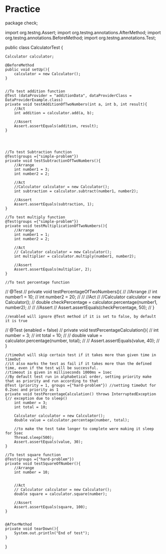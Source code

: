 # Practice

package check;

import org.testng.Assert;
import org.testng.annotations.AfterMethod;
import org.testng.annotations.BeforeMethod;
import org.testng.annotations.Test;


public class CalculatorTest {

    Calculator calculator;

    @BeforeMethod
    public void setUp(){
        calculator = new Calculator();
    }


    //To test addition function
    @Test (dataProvider = "additionData", dataProviderClass = DataProviderExample.class)
    private void testAdditionOfTwoNumbers(int a, int b, int result){
        //Act
        int addition = calculator.add(a, b);

        //Assert
        Assert.assertEquals(addition, result);
    }




    //To test Subtraction function
    @Test(groups ={"simple-problem"})
    private void testSubtractionOfTwoNumbers(){
        //Arrange
        int number1 = 3;
        int number2 = 2;

        //Act
        //Calculator calculator = new Calculator();
        int subtraction = calculator.subtract(number1, number2);

        //Assert
        Assert.assertEquals(subtraction, 1);
    }

    //To test multiply function
    @Test(groups ={"simple-problem"})
    private void testMultiplicationOfTwoNumbers(){
        //Arrange
        int number1 = 1;
        int number2 = 2;

        //Act
        // Calculator calculator = new Calculator();
        int multiplier = calculator.multiply(number1, number2);

        //Assert
        Assert.assertEquals(multiplier, 2);
    }

    //To test percentage function
//    @Test
//    private void testPercentageOfTwoNumbers(){
//        //Arrange
//        int number1 = 10;
//        int number2 = 20;
//
//        //Act
//        //Calculator calculator = new Calculator();
//        double checkPercentage = calculator.percentage(number1, number2);
//
//        //Assert
//        Assert.assertEquals(checkPercentage, 50);
//    }


    //enabled will ignore @Test method if it is set to false, by default it is true
//    @Test (enabled = false)
//    private void testPercentageCalculation(){
//        int number = 3;
//        int total = 10;
//
//        double value = calculator.percentage(number, total);
//
//        Assert.assertEquals(value, 40);
//    }


    //timeOut will skip certain test if it takes more than given time in timeOut
    //it also marks the test as fail if it takes more than the defined time, even if the test will be successful.
    //timeout is given in milliseconds 1000ms = 1sec
    //By default test run in alphabetical order, setting priority make that as priority and run according to that
    @Test (priority = 1, groups ={"hard-problem"}) //setting timeOut for 0.2sec and priority as 1
    private void testPercentageCalculation() throws InterruptedException {// exception due to sleep()
        int number = 3;
        int total = 10;

        Calculator calculator = new Calculator();
        double value = calculator.percentage(number, total);

        //to make the test take longer to complete were making it sleep for 5sec
        Thread.sleep(500);
        Assert.assertEquals(value, 30);
    }

    //To test square function
    @Test(groups ={"hard-problem"})
    private void testSquareOfNumber(){
        //Arrange
        int number = 10;


        //Act
        // Calculator calculator = new Calculator();
        double square = calculator.square(number);

        //Assert
        Assert.assertEquals(square, 100);
    }


    @AfterMethod
    private void tearDown(){
        System.out.println("End of test");
    }



}
